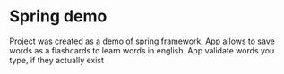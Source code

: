 ﻿# Spring demo

Project was created as a demo of spring framework. App allows to save words as a flashcards to learn words in english. App validate words you type, if they actually exist
